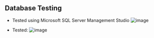 
## Database Testing
- Tested using Microsoft SQL Server Management Studio
![image](https://github.com/akashasmaul/Software-Quality-Assurance---Works/assets/98410077/a5e7ea6c-95de-4149-a5d5-f932c10a8174)

- Tested: 
![image](https://github.com/akashasmaul/Software-Quality-Assurance---Works/assets/98410077/7bbae958-56e9-49f2-b5f2-37ff47fc0f85)


